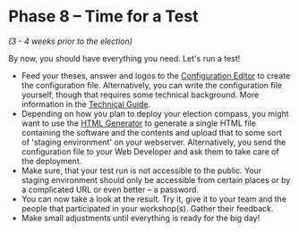 # Phase 8 – Time for a Test

*(3 - 4 weeks prior to the election)*

By now, you should have everything you need. Let's run a test!

- Feed your theses, answer and logos to the [Configuration
  Editor](../configurator/version-1/configuration-editor.html) to create the configuration file.
  Alternatively, you can write the configuration file yourself, though that requires some technical
  background. More information in the [Technical Guide](../technical/overview.html).
- Depending on how you plan to deploy your election compass, you might want to use the [HTML
  Generator](../configurator/version-1/html-generator.html) to generate a single HTML file
  containing the software and the contents and upload that to some sort of 'staging environment' on
  your webserver. Alternatively, you send the configuration file to your Web Developer and ask them
  to take care of the deployment.
- Make sure, that your test run is not accessible to the public. Your staging environment should
  only be accessible from certain places or by a complicated URL or even better – a password.
- You can now take a look at the result. Try it, give it to your team and the people that
  participated in your workshop(s). Gather their feedback.
- Make small adjustments until everything is ready for the big day!